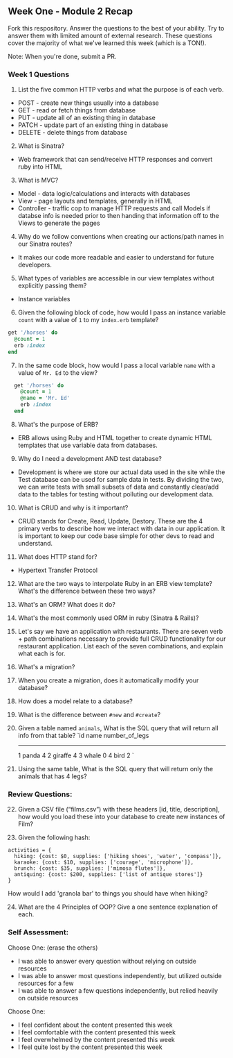 ## Week One - Module 2 Recap

Fork this respository. Answer the questions to the best of your ability. Try to answer them with limited amount of external research. These questions cover the majority of what we've learned this week (which is a TON!).

Note: When you're done, submit a PR.

### Week 1 Questions

1. List the five common HTTP verbs and what the purpose is of each verb.
- POST - create new things usually into a database
- GET - read or fetch things from database 
- PUT - update all of an existing thing in database
- PATCH - update part of an existing thing in database
- DELETE - delete things from database

2. What is Sinatra?
- Web framework that can send/receive HTTP responses and convert ruby into HTML

3. What is MVC?
- Model - data logic/calculations and interacts with databases
- View - page layouts and templates, generally in HTML
- Controller - traffic cop to manage HTTP requests and call Models if databse info is needed prior to then handing that information off to the Views to generate the pages

4. Why do we follow conventions when creating our actions/path names in our Sinatra routes?
- It makes our code more readable and easier to understand for future developers.

5. What types of variables are accessible in our view templates without explicitly passing them?
- Instance variables

6. Given the following block of code, how would I pass an instance variable `count` with a value of `1` to my `index.erb` template?

  ```ruby
  get '/horses' do
    @count = 1
    erb :index
  end
  ```

7. In the same code block, how would I pass a local variable `name` with a value of `Mr. Ed` to the view?

```ruby
  get '/horses' do
    @count = 1
    @name = 'Mr. Ed'
    erb :index
  end
  ```

8. What's the purpose of ERB?
- ERB allows using Ruby and HTML together to create dynamic HTML templates that use variable data from databases.

9. Why do I need a development AND test database?
- Development is where we store our actual data used in the site while the Test database can be used for sample data in tests. By dividing the two, we can write tests with small subsets of data and constantly clear/add data to the tables for testing without polluting our development data.

10. What is CRUD and why is it important?
- CRUD stands for Create, Read, Update, Destory. These are the 4 primary verbs to describe how we interact with data in our application.  It is important to keep our code base simple for other devs to read and understand.

11. What does HTTP stand for?
- Hypertext Transfer Protocol

12. What are the two ways to interpolate Ruby in an ERB view template? What's the difference between these two ways?

13. What's an ORM? What does it do?

14. What's the most commonly used ORM in ruby (Sinatra & Rails)?

15. Let's say we have an application with restaurants. There are seven verb + path combinations necessary to provide full CRUD functionality for our restaurant application. List each of the seven combinations, and explain what each is for.

16. What's a migration?

17. When you create a migration, does it automatically modify your database?

18. How does a model relate to a database?

19. What is the difference between `#new` and `#create`?

20. Given a table named `animals`, What is the SQL query that will return all info from that table?
    `id     name        number_of_legs
    -----   ------      --------------
      1     panda       4
      2     giraffe     4
      3     whale       0
      4     bird        2
    `

21. Using the same table, What is the SQL query that will return only the animals that has 4 legs?


### Review Questions:  
22. Given a CSV file (“films.csv”) with these headers [id, title, description], how would you load these into your database to create new instances of Film?  

23. Given the following hash:
```
activities = {
  hiking: {cost: $0, supplies: ['hiking shoes', 'water', 'compass']},
  karaoke: {cost: $10, supplies: ['courage', 'microphone']},
  brunch: {cost: $35, supplies: ['mimosa flutes']},
  antiquing: {cost: $200, supplies: ['list of antique stores']}
}
```
How would I add 'granola bar' to things you should have when hiking?

24. What are the 4 Principles of OOP? Give a one sentence explanation of each.


### Self Assessment:
Choose One: (erase the others)
* I was able to answer every question without relying on outside resources
* I was able to answer most questions independently, but utilized outside resources for a few
* I was able to answer a few questions independently, but relied heavily on outside resources

Choose One:
* I feel confident about the content presented this week
* I feel comfortable with the content presented this week
* I feel overwhelmed by the content presented this week
* I feel quite lost by the content presented this week

